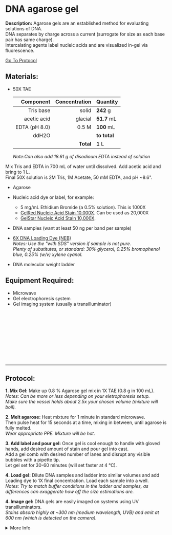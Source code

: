 DNA agarose gel
================================================================================
**Description:** Agarose gels are an established method for evaluating solutions of DNA.<br/>
DNA separates by charge across a current (surrogate for size as each base pair has same charge).<br/>
Intercalating agents label nucleic acids and are visualized in-gel via fluorescence.

[Go To Protocol](#protocol)

Materials:
--------------------------------------------------------------------------------

  * 50X TAE
  
    | Component | Concentration | Quantity | 
    | ---------: | ---------: | :---------- |
    | Tris base | solid | **242**  g | 
    | acetic acid | glacial | **51.7**  mL |
    | EDTA (pH 8.0) | 0.5 M | **100**  mL |  
    | ddH2O || **to total** |
    || **Total** | **1** L |
  
     *Note:Can also add 18.61 g of disodioum EDTA instead of solution*

  Mix Tris and EDTA in 700 mL of water until dissolved. Add acetic acid and bring to 1 L.<br/>Final 50X solution is 2M Tris, 1M Acetate, 50 mM EDTA, and pH ~8.6".
  
  * Agarose
  
  * Nucleic acid dye or label, for example:
    * 5 mg/mL Ethidium Bromide (a 0.5% solution). This is 1000X
    * [GelRed Nucleic Acid Stain 10,000X](https://www.sigmaaldrich.com/catalog/product/mm/sct123?lang=en&region=US&cm_sp=Insite-_-caContent_prodMerch_gruCrossEntropy-_-prodMerch10-1). Can be used as 20,000X
    * [GelStar Nucleic Acid Stain 10,000X](https://bioscience.lonza.com/lonza_bs/US/en/Electrophoresis/p/000000000000182314/GelStar-Nucleic-Acid-Gel-Stain%2C-10%2C000X-%282-x-250-uL%29).
  
  * DNA samples (want at least 50 ng per band per sample)
  
  * [6X DNA Loading Dye (NEB)](https://www.neb.com/products/b7024-gel-loading-dye-purple-6x#Product%20Information)<br/>*Notes: Use the "with SDS" version if sample is not pure.*
    <br/>*Plenty of substitutes, or standard: 30% glycerol, 0.25% bromophenol blue, 0.25% (w/v) xylene cyanol.*
  
  * DNA molecular weight ladder

Equipment Required:
--------------------------------------------------------------------------------
  
  * Microwave
  * Gel electrophoresis system
  * Gel imaging system (usually a transilluminator)

<br/><br/><br/><br/><br/><br/><br/><br/><br/>

<!-- Use <br/> to fill in first page -->
___
Protocol:
--------------------------------------------------------------------------------

**1. Mix Gel:** Make up 0.8 % Agarose gel mix in 1X TAE (0.8 g in 100 mL).
<br/>*Notes: Can be more or less depending on your eletrophoresis setup.*
<br/>*Make sure the vessel holds about 2.5x your chosen volume (mixture will boil).*
  
**2. Melt agarose:** Heat mixture for 1 minute in standard microwave.<br/>Then pulse heat for 15 seconds at a time, mixing in between, until agarose is fully melted.
<br/>*Wear appropriate PPE. Mixture will be hot.*

**3. Add label and pour gel:** Once gel is cool enough to handle with gloved hands, add desired amount of stain and pour gel into cast.<br/>Add a gel comb with desired number of lanes and disrupt any visible bubbles with a pipette tip.<br/>Let gel set for 30-60 minutes (will set faster at 4 °C).

**4. Load gel:** Dilute DNA samples and ladder into similar volumes and add Loading dye to 1X final concentration. Load each sample into a well.
<br/>*Notes: Try to match buffer conditions in the ladder and samples, as differences can exaggerate how off the size estimations are.*
<!-- The text below creates dropdown lists for links to next steps or hyperlinks -->

**4. Image gel:** DNA gels are easily imaged on systems using UV transilluminators.
<br/>*Stains absorb highly at ~300 nm (medium wavelength, UVB) and emit at 600 nm (which is detected on the camera).*

<details>
  <summary>More Info</summary>
  
  <a href="https://en.wikipedia.org/wiki/Agarose_gel_electrophoresis">
Wikipedia</a>  

</details>
